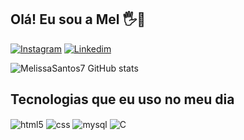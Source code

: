 ## Olá! Eu sou a Mel 🖐🍯
[![Instagram](https://img.shields.io/badge/Instagram-E4405F?style=for-the-badge&logo=instagram&logoColor=white)](https://instagram.com/melissadossantos7)
[![Linkedim](https://img.shields.io/badge/LinkedIn-0077B5?style=for-the-badge&logo=linkedin&logoColor=white)](https://www.linkedin.com/in/melissa-oliveira-dos-santos-122632246/)

![MelissaSantos7 GitHub stats](https://github-readme-stats.vercel.app/api?username=MelissaSantos7&show_icons=true&theme=dracula&count_private=true)

## Tecnologias que eu uso no meu dia

<div style="display: inline_block">
  <img align="center" alt="html5" src="https://img.shields.io/badge/HTML5-E34F26?style=for-the-badge&logo=html5&logoColor=white" />
  <img align="center" alt="css" src="https://img.shields.io/badge/CSS3-1572B6?style=for-the-badge&logo=css3&logoColor=white" />
   <img align="center" alt="mysql" src="https://img.shields.io/badge/MySQL-00000F?style=for-the-badge&logo=mysql&logoColor=white"/>
     <img align="center" alt="C" src="https://img.shields.io/badge/C%23-239120?style=for-the-badge&logo=C-sharp&logoColor=white" />

</div><br/>
